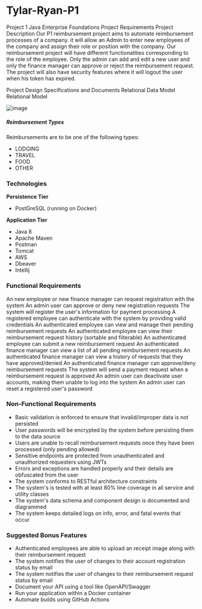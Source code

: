 # Tylar-Ryan-P1
Project 1
Java Enterprise Foundations Project Requirements
Project Description
Our P1 reimbursement project aims to automate reimbursement processes of a company.
it will allow an Admin to enter new employees of the company and assign their role or position with the company.
Our reimbursement project will have different functionalities corresponding to the role of the employee. Only the admin can add and edit a new user and only the finance manager can approve or reject the reimbursement request.
The project will also have security features where it will logout the user when his token has expired.

Project Design Specifications and Documents
Relational Data Model
Relational Model

![image](https://user-images.githubusercontent.com/79468669/173850810-a2584a45-7af8-4a2c-8e2e-8b8350c4318c.png)


##### Reimbursement Types
Reimbursements are to be one of the following types:
- LODGING
- TRAVEL
- FOOD
- OTHER


### Technologies

**Persistence Tier**
- PostGreSQL (running on Docker)

**Application Tier**
- Java 8
- Apache Maven
- Postman
- Tomcat
- AWS
- Dbeaver
- Intellij


### Functional Requirements

An new employee or new finance manager can request registration with the system
An admin user can approve or deny new registration requests
The system will register the user's information for payment processing
A registered employee can authenticate with the system by providing valid credentials
An authenticated employee can view and manage their pending reimbursement requests
An authenticated employee can view their reimbursement request history (sortable and filterable)
An authenticated employee can submit a new reimbursement request
An authenticated finance manager can view a list of all pending reimbursement requests
An authenticated finance manager can view a history of requests that they have approved/denied
An authenticated finance manager can approve/deny reimbursement requests
The system will send a payment request when a reimbursement request is approved
An admin user can deactivate user accounts, making them unable to log into the system
An admin user can reset a registered user's password
### Non-Functional Requirements

- Basic validation is enforced to ensure that invalid/improper data is not persisted
- User passwords will be encrypted by the system before persisting them to the data source
- Users are unable to recall reimbursement requests once they have been processed (only pending allowed)
- Sensitive endpoints are protected from unauthenticated and unauthorized requesters using JWTs
- Errors and exceptions are handled properly and their details are obfuscated from the user
- The system conforms to RESTful architecture constraints
- The system's is tested with at least 80% line coverage in all service and utility classes
- The system's data schema and component design is documented and diagrammed
- The system keeps detailed logs on info, error, and fatal events that occur

### Suggested Bonus Features
- Authenticated employees are able to upload an receipt image along with their reimbursement request
- The system notifies the user of changes to their account registration status by email
- The system notifies the user of changes to their reimbursement request status by email
- Document your API using a tool like OpenAPI/Swagger
- Run your application within a Docker container
- Automate builds using GitHub Actions
